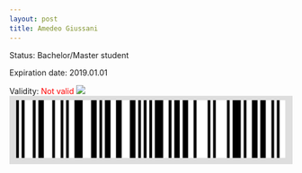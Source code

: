 ```yaml
---
layout: post
title: Amedeo Giussani
---
```


Status: Bachelor/Master student

Expiration date: 2019.01.01

Validity: <font color="red"> Not valid</font> 
![](/members/img/Amedeo_Giussani.png)
![](/members/img/bar.png)
